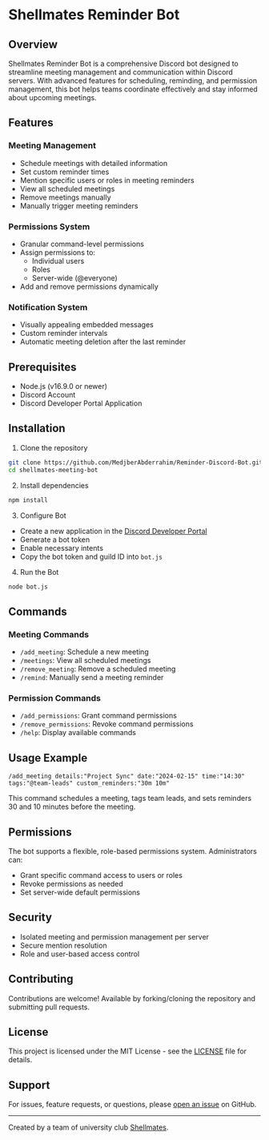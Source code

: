 # Shellmates Reminder Bot

## Overview

Shellmates Reminder Bot is a comprehensive Discord bot designed to streamline meeting management and communication within Discord servers. With advanced features for scheduling, reminding, and permission management, this bot helps teams coordinate effectively and stay informed about upcoming meetings.

## Features

### Meeting Management
- Schedule meetings with detailed information
- Set custom reminder times
- Mention specific users or roles in meeting reminders
- View all scheduled meetings
- Remove meetings manually
- Manually trigger meeting reminders

### Permissions System
- Granular command-level permissions
- Assign permissions to:
    - Individual users
    - Roles
    - Server-wide (@everyone)
- Add and remove permissions dynamically

### Notification System
- Visually appealing embedded messages
- Custom reminder intervals
- Automatic meeting deletion after the last reminder

## Prerequisites

- Node.js (v16.9.0 or newer)
- Discord Account
- Discord Developer Portal Application

## Installation

1. Clone the repository
```bash
git clone https://github.com/MedjberAbderrahim/Reminder-Discord-Bot.git
cd shellmates-meeting-bot
```

2. Install dependencies
```bash
npm install
```

3. Configure Bot
- Create a new application in the [Discord Developer Portal](https://discord.com/developers/applications)
- Generate a bot token
- Enable necessary intents
- Copy the bot token and guild ID into `bot.js`

4. Run the Bot
```bash
node bot.js
```

## Commands

### Meeting Commands
- `/add_meeting`: Schedule a new meeting
- `/meetings`: View all scheduled meetings
- `/remove_meeting`: Remove a scheduled meeting
- `/remind`: Manually send a meeting reminder

### Permission Commands
- `/add_permissions`: Grant command permissions
- `/remove_permissions`: Revoke command permissions
- `/help`: Display available commands

## Usage Example

```
/add_meeting details:"Project Sync" date:"2024-02-15" time:"14:30" tags:"@team-leads" custom_reminders:"30m 10m"
```

This command schedules a meeting, tags team leads, and sets reminders 30 and 10 minutes before the meeting.

## Permissions

The bot supports a flexible, role-based permissions system. Administrators can:
- Grant specific command access to users or roles
- Revoke permissions as needed
- Set server-wide default permissions

## Security

- Isolated meeting and permission management per server
- Secure mention resolution
- Role and user-based access control

## Contributing

Contributions are welcome! Available by forking/cloning the repository and submitting pull requests.

## License

This project is licensed under the MIT License - see the [LICENSE](LICENSE) file for details.

## Support

For issues, feature requests, or questions, please [open an issue](https://github.com/your-username/shellmates-meeting-bot/issues) on GitHub.

---

Created by a team of university club [Shellmates](https://github.com/shellmates).